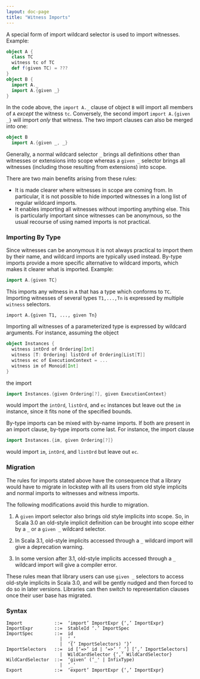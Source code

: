 ```yaml
---
layout: doc-page
title: "Witness Imports"
---
```


A special form of import wildcard selector is used to import witnesses. Example:
```scala
object A {
  class TC
  witness tc of TC
  def f(given TC) = ???
}
object B {
  import A._
  import A.{given _}
}
```
In the code above, the `import A._` clause of object `B` will import all members
of `A` _except_ the witness `tc`. Conversely, the second import `import A.{given _}`
will import _only_ that witness. The two import clauses can also be merged into one:
```scala
object B
  import A.{given _, _}
```

Generally, a normal wildcard selector `_` brings all definitions other than witnesses or extensions into scope
whereas a `given _` selector brings all witnesses (including those resulting from extensions) into scope.

There are two main benefits arising from these rules:

 - It is made clearer where witnesses in scope are coming from.
   In particular, it is not possible to hide imported witnesses in a long list of regular wildcard imports.
 - It enables importing all witnesses
   without importing anything else. This is particularly important since witnesses
   can be anonymous, so the usual recourse of using named imports is not
   practical.

### Importing By Type

Since witnesses can be anonymous it is not always practical to import them by their name, and wildcard imports are typically used instead. By-type imports provide a more specific alternative to wildcard imports, which makes it clearer what is imported. Example:

```scala
import A.{given TC}
```
This imports any witness in `A` that has a type which conforms to `TC`. Importing witnesses of several types `T1,...,Tn`
is expressed by multiple `witness` selectors.
```
import A.{given T1, ..., given Tn}
```
Importing all witnesses of a parameterized type is expressed by wildcard arguments.
For instance, assuming the object
```scala
object Instances {
  witness intOrd of Ordering[Int]
  witness [T: Ordering] listOrd of Ordering[List[T]]
  witness ec of ExecutionContext = ...
  witness im of Monoid[Int]
}
```
the import
```scala
import Instances.{given Ordering[?], given ExecutionContext}
```
would import the `intOrd`, `listOrd`, and `ec` instances but leave out the `im` instance, since it fits none of the specified bounds.

By-type imports can be mixed with by-name imports. If both are present in an import clause, by-type imports come last. For instance, the import clause
```scala
import Instances.{im, given Ordering[?]}
```
would import `im`, `intOrd`, and `listOrd` but leave out `ec`.

<!--
Bounded wildcard selectors also work for normal imports and exports. For instance, consider the following `enum` definition:
```scala
enum Color {
  case Red, Green, Blue, Magenta

  def isPrimary(c: Color): Boolean = ...
}
export Color.{_: Color}
```
The export clause makes all four `Color` values available as unqualified constants, but
leaves the `isPrimary` method alone.
-->

### Migration

The rules for imports stated above have the consequence that a library
would have to migrate in lockstep with all its users from old style implicits and
normal imports to witnesses and witness imports.

The following modifications avoid this hurdle to migration.

 1. A `given` import selector also brings old style implicits into scope. So, in Scala 3.0
    an old-style implicit definition can be brought into scope either by a `_` or a `given _` wildcard selector.

 2. In Scala 3.1, old-style implicits accessed through a `_` wildcard import will give a deprecation warning.

 3. In some version after 3.1, old-style implicits accessed through a `_` wildcard import will give a compiler error.

These rules mean that library users can use `given _` selectors to access old-style implicits in Scala 3.0,
and will be gently nudged and then forced to do so in later versions. Libraries can then switch to
representation clauses once their user base has migrated.

### Syntax

```
Import            ::=  ‘import’ ImportExpr {‘,’ ImportExpr}
ImportExpr        ::=  StableId ‘.’ ImportSpec
ImportSpec        ::=  id
                    |  ‘_’
                    |  ‘{’ ImportSelectors) ‘}’
ImportSelectors   ::=  id [‘=>’ id | ‘=>’ ‘_’] [‘,’ ImportSelectors]
                    |  WildCardSelector {‘,’ WildCardSelector}
WildCardSelector  ::=  ‘given’ (‘_' | InfixType)
                    |  ‘_'
Export            ::=  ‘export’ ImportExpr {‘,’ ImportExpr}
```